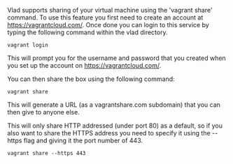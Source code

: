 Vlad supports sharing of your virtual machine using the 'vagrant share' command. To use this feature you first need to create an account at https://vagrantcloud.com/. Once done you can login to this service by typing the following command within the vlad directory.

    vagrant login

This will prompt you for the username and password that you created when you set up the account on https://vagrantcloud.com/.

You can then share the box using the following command:

    vagrant share

This will generate a URL (as a vagrantshare.com subdomain) that you can then give to anyone else.

This will only share HTTP addressed (under port 80) as a default, so if you also want to share the HTTPS address you need to specify it using the --https flag and giving it the port number of 443.

    vagrant share --https 443
